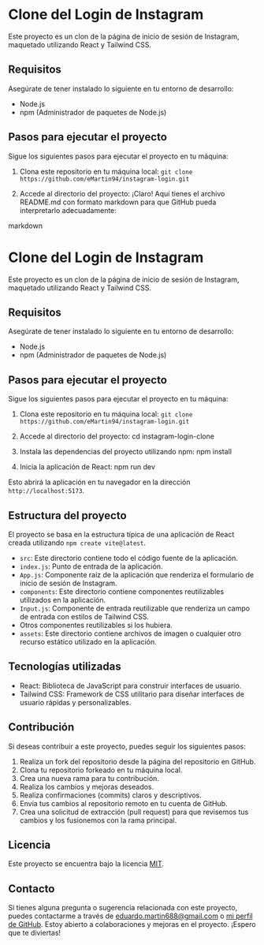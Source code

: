# Clone del Login de Instagram

Este proyecto es un clon de la página de inicio de sesión de Instagram, maquetado utilizando React y Tailwind CSS.

## Requisitos

Asegúrate de tener instalado lo siguiente en tu entorno de desarrollo:

- Node.js
- npm (Administrador de paquetes de Node.js)

## Pasos para ejecutar el proyecto

Sigue los siguientes pasos para ejecutar el proyecto en tu máquina:

1. Clona este repositorio en tu máquina local: `git clone https://github.com/eMartin94/instagram-login.git`

2. Accede al directorio del proyecto:
¡Claro! Aquí tienes el archivo README.md con formato markdown para que GitHub pueda interpretarlo adecuadamente:

markdown

# Clone del Login de Instagram

Este proyecto es un clon de la página de inicio de sesión de Instagram, maquetado utilizando React y Tailwind CSS.

## Requisitos

Asegúrate de tener instalado lo siguiente en tu entorno de desarrollo:

- Node.js
- npm (Administrador de paquetes de Node.js)

## Pasos para ejecutar el proyecto

Sigue los siguientes pasos para ejecutar el proyecto en tu máquina:

1. Clona este repositorio en tu máquina local:
`git clone https://github.com/eMartin94/instagram-login.git`


2. Accede al directorio del proyecto:
cd instagram-login-clone



3. Instala las dependencias del proyecto utilizando npm:
npm install


4. Inicia la aplicación de React:
npm run dev


Esto abrirá la aplicación en tu navegador en la dirección `http://localhost:5173`.

## Estructura del proyecto

El proyecto se basa en la estructura típica de una aplicación de React creada utilizando `npm create vite@latest`.

- `src`: Este directorio contiene todo el código fuente de la aplicación.
- `index.js`: Punto de entrada de la aplicación.
- `App.js`: Componente raíz de la aplicación que renderiza el formulario de inicio de sesión de Instagram.
- `components`: Este directorio contiene componentes reutilizables utilizados en la aplicación.
 - `Input.js`: Componente de entrada reutilizable que renderiza un campo de entrada con estilos de Tailwind CSS.
 - Otros componentes reutilizables si los hubiera.
- `assets`: Este directorio contiene archivos de imagen o cualquier otro recurso estático utilizado en la aplicación.

## Tecnologías utilizadas

- React: Biblioteca de JavaScript para construir interfaces de usuario.
- Tailwind CSS: Framework de CSS utilitario para diseñar interfaces de usuario rápidas y personalizables.

## Contribución

Si deseas contribuir a este proyecto, puedes seguir los siguientes pasos:

1. Realiza un fork del repositorio desde la página del repositorio en GitHub.
2. Clona tu repositorio forkeado en tu máquina local.
3. Crea una nueva rama para tu contribución.
4. Realiza los cambios y mejoras deseados.
5. Realiza confirmaciones (commits) claros y descriptivos.
6. Envía tus cambios al repositorio remoto en tu cuenta de GitHub.
7. Crea una solicitud de extracción (pull request) para que revisemos tus cambios y los fusionemos con la rama principal.

## Licencia

Este proyecto se encuentra bajo la licencia [MIT](LICENSE).

## Contacto

Si tienes alguna pregunta o sugerencia relacionada con este proyecto, puedes contactarme a través de [eduardo.martin688@gmail.com](eduardo.martin688@gmail.com) o [mi perfil de GitHub](https://github.com/eMartin94). Estoy abierto a colaboraciones y mejoras en el proyecto. ¡Espero que te diviertas!


